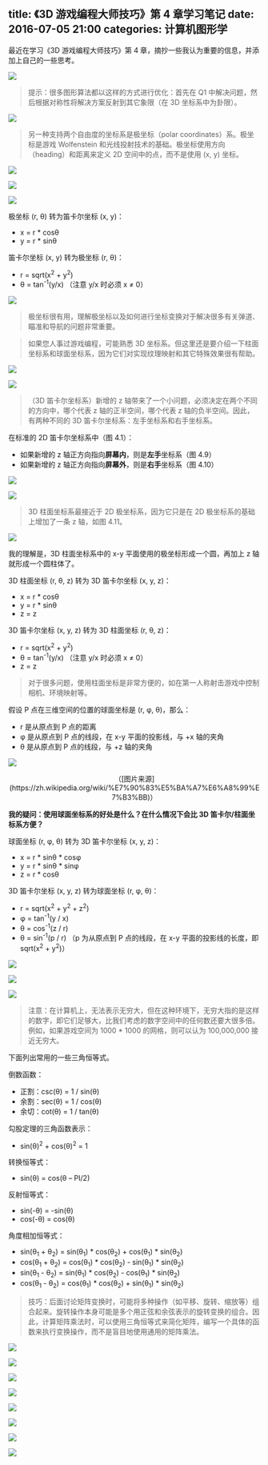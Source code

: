 title: 《3D 游戏编程大师技巧》第 4 章学习笔记
date: 2016-07-05 21:00
categories: 计算机图形学
---

最近在学习《3D 游戏编程大师技巧》第 4 章，摘抄一些我认为重要的信息，并添加上自己的一些思考。

<!-- more -->

![](/images/computer-graphics/tricks-of-the-3d-game-programming-gurus/chapter4-notes/figure-4.1.png)

> 提示：很多图形算法都以这样的方式进行优化：首先在 Q1 中解决问题，然后根据对称性将解决方案反射到其它象限（在 3D 坐标系中为卦限）。

![](/images/computer-graphics/tricks-of-the-3d-game-programming-gurus/chapter4-notes/figure-4.2.png)

> 另一种支持两个自由度的坐标系是极坐标（polar coordinates）系。极坐标是游戏 Wolfenstein 和光线投射技术的基础。极坐标使用方向（heading）和距离来定义 2D 空间中的点，而不是使用 (x, y) 坐标。

![](/images/computer-graphics/tricks-of-the-3d-game-programming-gurus/chapter4-notes/figure-4.3.png)

![](/images/computer-graphics/tricks-of-the-3d-game-programming-gurus/chapter4-notes/figure-4.4.png)

![](/images/computer-graphics/tricks-of-the-3d-game-programming-gurus/chapter4-notes/figure-4.5.png)

极坐标 (r, θ) 转为笛卡尔坐标 (x, y)：

* x = r \* cosθ
* y = r \* sinθ

笛卡尔坐标 (x, y) 转为极坐标 (r, θ)：

* r = sqrt(x<sup>2</sup> + y<sup>2</sup>)
* θ = tan<sup>-1</sup>(y/x)    （注意 y/x 时必须 x ≠ 0）

![](/images/computer-graphics/tricks-of-the-3d-game-programming-gurus/chapter4-notes/figure-4.6.png)

> 极坐标很有用，理解极坐标以及如何进行坐标变换对于解决很多有关弹道、瞄准和导航的问题非常重要。

> 如果您人事过游戏编程，可能熟悉 3D 坐标系。但这里还是要介绍一下柱面坐标系和球面坐标系，因为它们对实现纹理映射和其它特殊效果很有帮助。

![](/images/computer-graphics/tricks-of-the-3d-game-programming-gurus/chapter4-notes/figure-4.7.png)

![](/images/computer-graphics/tricks-of-the-3d-game-programming-gurus/chapter4-notes/figure-4.8.png)

> （3D 笛卡尔坐标系）新增的 z 轴带来了一个小问题，必须决定在两个不同的方向中，哪个代表 z 轴的正半空间，哪个代表 z 轴的负半空间。因此，有两种不同的 3D 笛卡尔坐标系：左手坐标系和右手坐标系。

在标准的 2D 笛卡尔坐标系中（图 4.1）：

* 如果新增的 z 轴正方向指向**屏幕内**，则是**左手**坐标系（图 4.9）
* 如果新增的 z 轴正方向指向**屏幕外**，则是**右手**坐标系（图 4.10）

![](/images/computer-graphics/tricks-of-the-3d-game-programming-gurus/chapter4-notes/figure-4.9.png)

![](/images/computer-graphics/tricks-of-the-3d-game-programming-gurus/chapter4-notes/figure-4.10.png)

> 3D 柱面坐标系最接近于 2D 极坐标系，因为它只是在 2D 极坐标系的基础上增加了一条 z 轴，如图 4.11。

![](/images/computer-graphics/tricks-of-the-3d-game-programming-gurus/chapter4-notes/figure-4.11.png)

我的理解是，3D 柱面坐标系中的 x-y 平面使用的极坐标形成一个圆，再加上 z 轴就形成一个圆柱体了。

3D 柱面坐标 (r, θ, z) 转为 3D 笛卡尔坐标 (x, y, z)：

* x = r \* cosθ
* y = r \* sinθ
* z = z

3D 笛卡尔坐标 (x, y, z) 转为 3D 柱面坐标 (r, θ, z)：

* r = sqrt(x<sup>2</sup> + y<sup>2</sup>)
* θ = tan<sup>-1</sup>(y/x)    （注意 y/x 时必须 x ≠ 0）
* z = z

> 对于很多问题，使用柱面坐标是非常方便的，如在第一人称射击游戏中控制相机、环境映射等。

假设 P 点在三维空间的位置的球面坐标是 (r, φ, θ)，那么：

* r 是从原点到 P 点的距离
* φ 是从原点到 P 点的线段，在 x-y 平面的投影线，与 +x 轴的夹角
* θ 是从原点到 P 点的线段，与 +z 轴的夹角

![](/images/computer-graphics/tricks-of-the-3d-game-programming-gurus/chapter4-notes/sphere-coordinate-system.png)

<center>（[图片来源](https://zh.wikipedia.org/wiki/%E7%90%83%E5%BA%A7%E6%A8%99%E7%B3%BB)）</center>

**我的疑问：使用球面坐标系的好处是什么？在什么情况下会比 3D 笛卡尔/柱面坐标系方便？**

球面坐标 (r, φ, θ) 转为 3D 笛卡尔坐标 (x, y, z)：

* x = r \* sinθ \* cosφ
* y = r \* sinθ \* sinφ
* z = r \* cosθ

3D 笛卡尔坐标 (x, y, z) 转为球面坐标 (r, φ, θ)：

* r = sqrt(x<sup>2</sup> + y<sup>2</sup> + z<sup>2</sup>)
* φ = tan<sup>-1</sup>(y / x)
* θ = cos<sup>-1</sup>(z / r)
* θ = sin<sup>-1</sup>(p / r)   （p 为从原点到 P 点的线段，在 x-y 平面的投影线的长度，即 sqrt(x<sup>2</sup> + y<sup>2</sup>)）

![](/images/computer-graphics/tricks-of-the-3d-game-programming-gurus/chapter4-notes/figure-4.13.png)

![](/images/computer-graphics/tricks-of-the-3d-game-programming-gurus/chapter4-notes/table-4.4.png)

![](/images/computer-graphics/tricks-of-the-3d-game-programming-gurus/chapter4-notes/figure-4.14.png)

> 注意：在计算机上，无法表示无穷大，但在这种环境下，无穷大指的是这样的数字，即它们足够大，比我们考虑的数字空间中的任何数还要大很多倍。例如，如果游戏空间为 1000 * 1000 的网格，则可以认为 100,000,000 接近无穷大。

下面列出常用的一些三角恒等式。

倒数函数：

* 正割：csc(θ) = 1 / sin(θ)
* 余割：sec(θ) = 1 / cos(θ)
* 余切：cot(θ) = 1 / tan(θ)

勾股定理的三角函数表示：

* sin(θ)<sup>2</sup>  + cos(θ)<sup>2</sup> = 1

转换恒等式：

* sin(θ) = cos(θ – PI/2)

反射恒等式：

* sin(-θ) = -sin(θ)
* cos(-θ) = cos(θ)

角度相加恒等式：

* sin(θ<sub>1</sub> + θ<sub>2</sub>) = sin(θ<sub>1</sub>) \* cos(θ<sub>2</sub>) + cos(θ<sub>1</sub>) \* sin(θ<sub>2</sub>)
* cos(θ<sub>1</sub> + θ<sub>2</sub>) = cos(θ<sub>1</sub>) \* cos(θ<sub>2</sub>) - sin(θ<sub>1</sub>) \* sin(θ<sub>2</sub>)
* sin(θ<sub>1</sub> - θ<sub>2</sub>) = sin(θ<sub>1</sub>) \* cos(θ<sub>2</sub>) - cos(θ<sub>1</sub>) \* sin(θ<sub>2</sub>)
* cos(θ<sub>1</sub> - θ<sub>2</sub>) = cos(θ<sub>1</sub>) \* cos(θ<sub>2</sub>) + sin(θ<sub>1</sub>) \* sin(θ<sub>2</sub>)

> 技巧：后面讨论矩阵变换时，可能将多种操作（如平移、旋转、缩放等）组合起来。旋转操作本身可能是多个用正弦和余弦表示的旋转变换的组合。因此，计算矩阵乘法时，可以使用三角恒等式来简化矩阵，编写一个具体的函数来执行变换操作，而不是盲目地使用通用的矩阵乘法。

![](/images/computer-graphics/tricks-of-the-3d-game-programming-gurus/chapter4-notes/figure-4.15.png)

![](/images/computer-graphics/tricks-of-the-3d-game-programming-gurus/chapter4-notes/figure-4.16.png)

![](/images/computer-graphics/tricks-of-the-3d-game-programming-gurus/chapter4-notes/figure-4.17.png)

![](/images/computer-graphics/tricks-of-the-3d-game-programming-gurus/chapter4-notes/figure-4.18.png)

![](/images/computer-graphics/tricks-of-the-3d-game-programming-gurus/chapter4-notes/figure-4.19.png)

![](/images/computer-graphics/tricks-of-the-3d-game-programming-gurus/chapter4-notes/figure-4.20.png)

![](/images/computer-graphics/tricks-of-the-3d-game-programming-gurus/chapter4-notes/figure-4.21.png)

![](/images/computer-graphics/tricks-of-the-3d-game-programming-gurus/chapter4-notes/figure-4.22.png)
